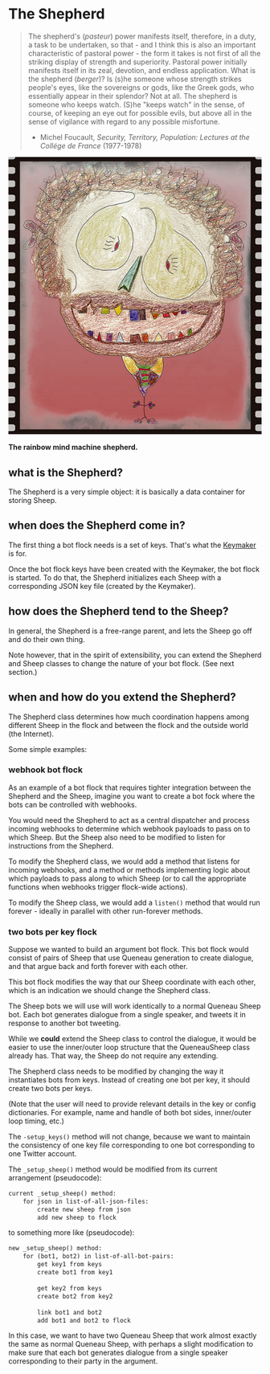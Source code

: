 # The Shepherd

> The shepherd's (_pasteur_) power manifests itself, therefore, in a duty, a task to
> be undertaken, so that - and I think this is also an important characteristic of
> pastoral power - the form it takes is not first of all the striking display of
> strength and superiority. Pastoral power initially manifests itself in its zeal,
> devotion, and endless application. What is the shepherd (_berger_)? Is (s)he someone
> whose strength strikes people's eyes, like the sovereigns or gods, like the Greek
> gods, who essentially appear in their splendor? Not at all. The shepherd is
> someone who keeps watch. (S)he "keeps watch" in the sense, of course, of keeping an
> eye out for possible evils, but above all in the sense of vigilance with regard
> to any possible misfortune.
>
> - Michel Foucault, _Security, Territory, Population: Lectures at the Collége de France_ (1977-1978)

![the shepherd](img/shepherd.jpg)

**The rainbow mind machine shepherd.**

## what is the Shepherd?

The Shepherd is a very simple object: it is basically a data container
for storing Sheep.

## when does the Shepherd come in?

The first thing a bot flock needs is a set of keys.
That's what the [Keymaker](keymaker.md) is for.

Once the bot flock keys have been created with the Keymaker,
the bot flock is started. To do that, the Shepherd
initializes each Sheep with a corresponding JSON 
key file (created by the Keymaker).

## how does the Shepherd tend to the Sheep?

In general, the Shepherd is a free-range parent, and lets the 
Sheep go off and do their own thing.

Note however, that in the spirit of extensibility,
you can extend the Shepherd and Sheep classes to 
change the nature of your bot flock.
(See next section.)

## when and how do you extend the Shepherd?

The Shepherd class determines how much coordination
happens among different Sheep in the flock and between
the flock and the outside world (the Internet).

Some simple examples:


### webhook bot flock

As an example of a bot flock that requires tighter integration
between the Shepherd and the Sheep, imagine you want to create
a bot fock where the bots can be controlled with webhooks.

You would need the Shepherd to act as a central dispatcher 
and process incoming webhooks to determine which webhook 
payloads to pass on to which Sheep. But the Sheep also need
to be modified to listen for instructions from the Shepherd.

To modify the Shepherd class, we would add a method 
that listens for incoming webhooks, and a method or 
methods implementing logic about which payloads to
pass along to which Sheep (or to call the appropriate
functions when webhooks trigger flock-wide actions).

To modify the Sheep class, we would add a `listen()` method
that would run forever - ideally in parallel with other
run-forever methods.


### two bots per key flock

Suppose we wanted to build an argument bot flock.
This bot flock would consist of pairs of Sheep
that use Queneau generation to create dialogue,
and that argue back and forth forever with each other.

This bot flock modifies the way that our Sheep
coordinate with each other, which is an indication
we should change the Shepherd class.

The Sheep bots we will use will work identically to
a normal Queneau Sheep bot. Each bot generates dialogue
from a single speaker, and tweets it in response to 
another bot tweeting.

While we **could** extend the Sheep class to control the dialogue,
it would be easier to use the inner/outer loop structure
that the QueneauSheep class already has. That way, the Sheep
do not require any extending.

The Shepherd class needs to be modified by changing
the way it instantiates bots from keys. Instead of 
creating one bot per key, it should create two 
bots per keys. 

(Note that the user will need to provide relevant
details in the key or config dictionaries. For example,
name and handle of both bot sides, inner/outer loop timing,
etc.)

The `-setup_keys()` method will not change, because 
we want to maintain the consistency of one key file
corresponding to one bot corresponding to one Twitter 
account.

The `_setup_sheep()` method would be modified from 
its current arrangement (pseudocode):

```
current _setup_sheep() method:
    for json in list-of-all-json-files:
        create new sheep from json
        add new sheep to flock
```

to something more like (pseudocode):

```
new _setup_sheep() method:
    for (bot1, bot2) in list-of-all-bot-pairs:
        get key1 from keys
        create bot1 from key1

        get key2 from keys
        create bot2 from key2

        link bot1 and bot2
        add bot1 and bot2 to flock
```

In this case, we want to have two Queneau Sheep that 
work almost exactly the same as normal Queneau Sheep,
with perhaps a slight modification to make sure that
each bot generates dialogue from a single speaker 
corresponding to their party in the argument.

